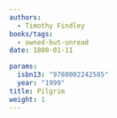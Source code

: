 ```yaml
---
authors:
  - Timothy Findley
books/tags:
  - owned-but-unread
date: 1800-01-11

params:
  isbn13: "9780002242585"
  year: "1999"
title: Pilgrim
weight: 1
---
```


<!--more-->
